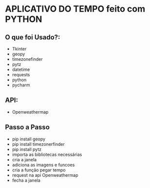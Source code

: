 # APLICATIVO DO TEMPO feito com PYTHON

## O que foi Usado?:
 - Tkinter
 - geopy
 - timezonefinder
 - pytz
 - datetime
 - requests
 - python
 - pycharm
 
## API:
  - Openweathermap


 ## Passo a Passo
   - pip install geopy
   - pip install timezonerfinder
   - pip install pytz
   - importa as bibliotecas necessárias
   - cria a janela
   - adiciona as imagens e funcoes
   - cria a função pegar tempo
   - request na api Openweathermap 
   - fecha a janela
